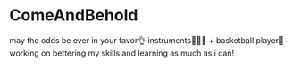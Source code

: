 # ComeAndBehold
may the odds be ever in your favor👌
instruments🎸🎹🎻 + basketball player🏀
working on bettering my skills and learning as much as i can!
